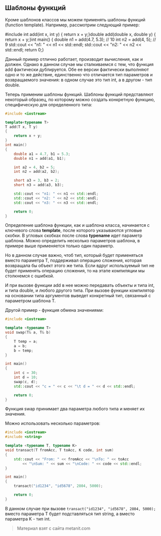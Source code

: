 ## Шаблоны функций

Кроме шаблонов классов мы можем применять шаблоны функций (function template). Например, рассмотрим следующий пример:

#include <iostream>int add(int x, int y) {    return x + y;}double add(double x, double y) {    return x + y;}int main() {    double n1 = add(4.7, 5.3);    // 10    int n2 = add(4, 5);        // 9    std::cout << "n1: " << n1 << std::endl;     std::cout << "n2: " << n2 << std::endl;    return 0;}

Данный пример отлично работает, производит вычисления, как и должен. Однако в данном случае мы сталкиваемся с тем, что функция add фактически дублируется. Обе ее версии фактически выполняют одно и то же действие, единственно что отличается тип параметров и возвращаемого значения: в одном случае это тип int, а в другом - тип double.

Теперь применим шаблоны функций. Шаблоны функций представляют некоторый образец, по которому можно создать конкретную функцию, специфическую для определенного типа:

```cpp
#include <iostream>

template<typename T>
T add(T x, T y)
{
    return x + y;
}
int main()
{
    double a1 = 4.7, b1 = 5.3;
    double n1 = add(a1, b1);

    int a2 = 4, b2 = 5;
    int n2 = add(a2, b2);

    short a3 = 3, b3 = 2;
    short n3 = add(a3, b3);

    std::cout << "n1: " << n1 << std::endl; 
    std::cout << "n2: " << n2 << std::endl;
    std::cout << "n3: " << n3 << std::endl;

    return 0;
}
```

Определение шаблона функции, как и шаблона класса, начинается с ключевого слова **template**, после которого указываются угловые скобки. В угловых скобках после слова **typename** идет параметр шаблона. Можно определить несколько параметров шаблона, в примере выше применяется только один параметр.

Но в данном случае важно, чтоб тип, который будет применяться вместо параметра T, поддерживал операцию сложения, которая возвращала бы объект этого же типа. Если вдруг используемый тип не будет применять операцию сложения, то на этапе компиляции мы столкнемся с ошибкой.

И при вызове функции add в нее можно передавать объекты и типа int, и типа double, и любого другого типа. При вызове функции компилятор на основании типа аргументов выведет конкретный тип, связанный с параметром шаблона T.

Другой пример - функция обмена значениями:

```cpp
#include <iostream>

template <typename T>
void swap(T& a, T& b)
{
    T temp = a;
    a = b;
    b = temp;
}

int main()
{
    int c = 30;
    int d = 10;
    swap(c, d);
    std::cout << "c = " << c << "\t d = " << d << std::endl;

    return 0;
}
```

Функция swap принимает два параметра любого типа и меняет их значения.

Можно использовать несколько параметров:

```cpp
#include <iostream>
#include <string>

template <typename T, typename K>
void transact(T fromAcc, T toAcc, K code, int sum)
{
    std::cout << "From: " << fromAcc << "\nTo: " << toAcc
        << "\nSum: " << sum << "\nCode: " << code << std::endl;
}

int main()
{
    transact("id1234", "id5678", 2804, 5000);

    return 0;
}
```

В данном случае при вызове `transact("id1234", "id5678", 2804, 5000);` вместо параметра T будет подставляться тип string, а вместо параметра K - тип int.


> Материал взят с сайта metanit.com